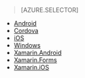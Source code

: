 > [AZURE.SELECTOR]
- [Android](../articles/app-service-mobile-android-get-started-users.md)
- [Cordova](../articles/app-service-mobile-cordova-get-started-users.md)
- [iOS](../articles/app-service-mobile-ios-get-started-users.md)
- [Windows](../articles/app-service-mobile-windows-store-dotnet-get-started-users.md)
- [Xamarin.Android](../articles/app-service-mobile-xamarin-android-get-started-users.md)
- [Xamarin.Forms](../articles/app-service-mobile-xamarin-forms-get-started-users.md)
- [Xamarin.iOS](../articles/app-service-mobile-xamarin-ios-get-started-users.md)



<!--HONumber=Apr16_HO1-->


